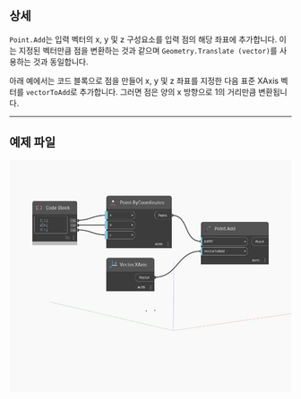 ## 상세
`Point.Add`는 입력 벡터의 x, y 및 z 구성요소를 입력 점의 해당 좌표에 추가합니다. 이는 지정된 벡터만큼 점을 변환하는 것과 같으며 `Geometry.Translate (vector)`를 사용하는 것과 동일합니다.

아래 예에서는 코드 블록으로 점을 만들어 x, y 및 z 좌표를 지정한 다음 표준 XAxis 벡터를 `vectorToAdd`로 추가합니다. 그러면 점은 양의 x 방향으로 1의 거리만큼 변환됩니다.

___
## 예제 파일

![Add](./Autodesk.DesignScript.Geometry.Point.Add_img.jpg)

